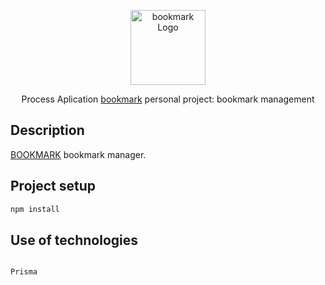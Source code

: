 <p align="center">
  <a  target="blank"><img src="https://icon-library.com/images/bookmark-icon/bookmark-icon-14.jpg" width="120" alt="bookmark Logo" /></a>
</p>

  <p align="center">Process Aplication <a href="http://www.bookmarks.bk" target="_blank">bookmark</a>
personal project: bookmark management</p>
    <p align="center">
<!-- <a href="https://www.npmjs.com/~nestjscore" target="_blank"><img src="https://img.shields.io/npm/v/@nestjs/core.svg" alt="NPM Version" /></a> -->

## Description

[BOOKMARK](https://github.com/MilVG/Project_bookmarks) bookmark manager.

## Project setup

```bash
npm install
```

## Use of technologies

```txt

Prisma
```
